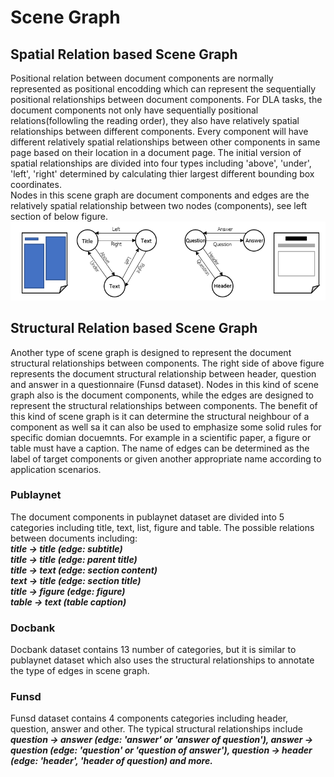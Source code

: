 # Scene Graph  
## Spatial Relation based Scene Graph  
Positional relation between document components are normally represented as positional encodding which can represent the sequentially positional relationships between document components. For DLA tasks, the document components not only have sequentially positional relations(followling the reading order), they also have relatively spatial relationships between different components. Every component will have different relatively spatial relationships between other components in same page based on their location in a document page. The initial version of spatial relationships are divided into four types including 'above', 'under', 'left', 'right' determined by calculating thier largest different bounding box coordinates.  
Nodes in this scene graph are document components and edges are the relatively spatial relationship between two nodes (components), see left section of below figure.  
![image](https://github.com/yihaoding/Document_Layout_Analysis/blob/main/Images/Scene_Graph.PNG)
## Structural Relation based Scene Graph  
Another type of scene graph is designed to represent the document structural relationships between components. The right side of above figure represents the document structural relationship between header, question and answer in a questionnaire (Funsd dataset). Nodes in this kind of scene graph also is the document components, while the edges are designed to represent the structural relationships between components. The benefit of this kind of scene graph is it can determine the structural neighbour of a component as well sa it can also be used to emphasize some solid rules for specific domian docuemnts. For example in a scientific paper, a figure or table  must have a caption. The name of edges can be determined as the label of target components or given another appropriate name according to application scenarios.
### Publaynet  
The document components in publaynet dataset are divided into 5 categories including title, text, list, figure and table. The possible relations between documents including:  
***title -> title (edge: subtitle)  
title -> title (edge: parent title)  
title -> text (edge: section content)  
text -> title (edge: section title)  
title -> figure (edge: figure)  
table -> text (table caption)*** 
### Docbank  
Docbank dataset contains 13 number of categories, but it is similar to publaynet dataset which also uses the structural relationships to annotate the type of edges in scene graph.
### Funsd
Funsd dataset contains 4 components categories including header, question, answer and other. The typical structural relationships include ***question -> answer (edge: 'answer' or 'answer of question'), answer -> question (edge: 'question' or 'question of answer'), question -> header (edge: 'header', 'header of question) and more.***
